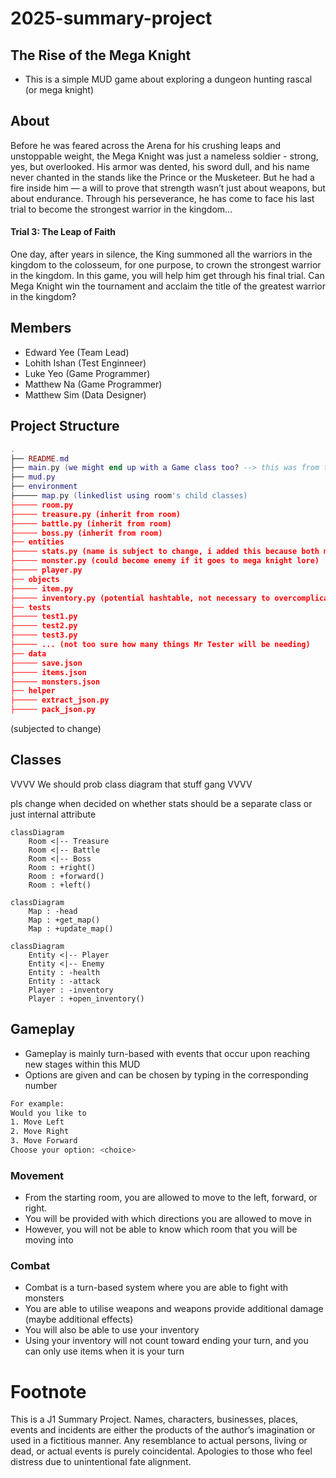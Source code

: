 # 2025-summary-project
## The Rise of the Mega Knight 
- This is a simple MUD game about exploring a dungeon hunting rascal (or mega knight) 

## About
Before he was feared across the Arena for his crushing leaps and unstoppable weight, the Mega Knight was just a nameless soldier - strong, yes, but overlooked. His armor was dented, his sword dull, and his name never chanted in the stands like the Prince or the Musketeer. But he had a fire inside him — a will to prove that strength wasn’t just about weapons, but about endurance. Through his perseverance, he has come to face his last trial to become the strongest warrior in the kingdom… 

 #### Trial 3: The Leap of Faith 
 One day, after years in silence, the King summoned all the warriors in the kingdom to the colosseum, for one purpose, to crown the strongest warrior in the kingdom.
In this game, you will help him get through his final trial. Can Mega Knight win the tournament and acclaim the title of the greatest warrior in the kingdom?

## Members

- Edward Yee (Team Lead)
- Lohith Ishan (Test Enginneer)
- Luke Yeo (Game Programmer)
- Matthew Na (Game Programmer)
- Matthew Sim (Data Designer)

## Project Structure

```lua
.
├── README.md
├── main.py (we might end up with a Game class too? --> this was from the template so see how)
├── mud.py
├── environment
├───── map.py (linkedlist using room's child classes)
├───── room.py
├───── treasure.py (inherit from room)
├───── battle.py (inherit from room)
├───── boss.py (inherit from room)
├── entities
├───── stats.py (name is subject to change, i added this because both monster and player have stats(id assume) --> inheritance, maybe polymorphic method actions() also?)
├───── monster.py (could become enemy if it goes to mega knight lore)
├───── player.py 
├── objects
├───── item.py
├───── inventory.py (potential hashtable, not necessary to overcomplicate though)
├── tests
├───── test1.py
├───── test2.py
├───── test3.py 
├───── ... (not too sure how many things Mr Tester will be needing)
├── data
├───── save.json
├───── items.json
├───── monsters.json 
├── helper
├───── extract_json.py
├───── pack_json.py 
```
(subjected to change)

## Classes 

VVVV We should prob class diagram that stuff gang VVVV

pls change when decided on whether stats should be a separate class or just internal attribute
```mermaid
classDiagram
    Room <|-- Treasure
    Room <|-- Battle
    Room <|-- Boss
    Room : +right()
    Room : +forward()
    Room : +left()
```
```mermaid
classDiagram
    Map : -head
    Map : +get_map()
    Map : +update_map()
```
```mermaid
classDiagram
    Entity <|-- Player
    Entity <|-- Enemy
    Entity : -health
    Entity : -attack
    Player : -inventory
    Player : +open_inventory()
```

## Gameplay

- Gameplay is mainly turn-based with events that occur upon reaching new stages within this MUD
- Options are given and can be chosen by typing in the corresponding number

```bash
For example:
Would you like to
1. Move Left
2. Move Right
3. Move Forward
Choose your option: <choice>
```

### Movement

- From the starting room, you are allowed to move to the left, forward, or right.
- You will be provided with which directions you are allowed to move in
- However, you will not be able to know which room that you will be moving into

### Combat

- Combat is a turn-based system where you are able to fight with monsters
- You are able to utilise weapons and weapons provide additional damage (maybe additional effects)
- You will also be able to use your inventory
- Using your inventory will not count toward ending your turn, and you can only use items when it is your turn

# Footnote

This is a J1 Summary Project. Names, characters, businesses, places, events and incidents are either the products of the author’s imagination or used in a fictitious manner. Any resemblance to actual persons, living or dead, or actual events is purely coincidental. Apologies to those who feel distress due to unintentional fate alignment.
